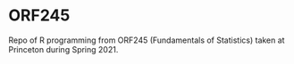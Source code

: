 # ORF245
Repo of R programming from ORF245 (Fundamentals of Statistics) taken at Princeton during Spring 2021.
